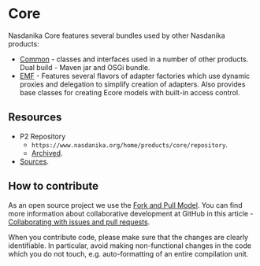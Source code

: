 # Core

Nasdanika Core features several bundles used by other Nasdanika products: 

* [Common](common.html) - classes and interfaces used in a number of other products. Dual build - Maven jar and OSGi bundle. 
* [EMF](emf.html) - Features several flavors of adapter factories which use dynamic proxies and delegation to simplify creation of adapters. Also provides base classes for creating Ecore models with built-in access control.

## Resources

* P2 Repository
    * ``https://www.nasdanika.org/home/products/core/repository``.
    * [Archived](https://www.nasdanika.org/home/products/core/org.nasdanika.core.repository-1.0.0-SNAPSHOT.zip).
* [Sources](nasdanika-core.zip).
 
## How to contribute

As an open source project we use the [Fork and Pull Model](https://help.github.com/articles/about-collaborative-development-models/).
You can find more information about collaborative development at GitHub in this article - [Collaborating with issues and pull requests](https://help.github.com/categories/collaborating-with-issues-and-pull-requests).

When you contribute code, please make sure that the changes are clearly identifiable. In particular, avoid making non-functional changes in the code which you do not touch, 
e.g. auto-formatting of an entire compilation unit. 

